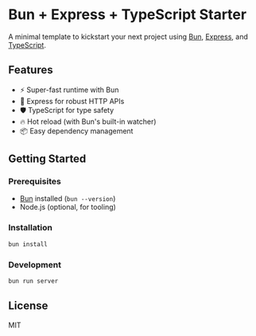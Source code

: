# Bun + Express + TypeScript Starter

A minimal template to kickstart your next project using [Bun](https://bun.sh/), [Express](https://expressjs.com/), and [TypeScript](https://www.typescriptlang.org/).

## Features

- ⚡ Super-fast runtime with Bun
- 🚀 Express for robust HTTP APIs
- 🛡️ TypeScript for type safety
- 🔥 Hot reload (with Bun's built-in watcher)
- 📦 Easy dependency management

## Getting Started

### Prerequisites

- [Bun](https://bun.sh/) installed (`bun --version`)
- Node.js (optional, for tooling)

### Installation

```bash
bun install
```

### Development

```bash
bun run server
```

## License

MIT
